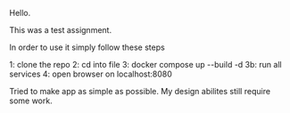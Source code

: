Hello.

This was a test assignment.

In order to use it simply follow these steps

1: clone the repo
2: cd into file
3: docker compose up --build -d
3b: run all services
4: open browser on localhost:8080

Tried to make app as simple as possible.
My design abilites still require some work.
